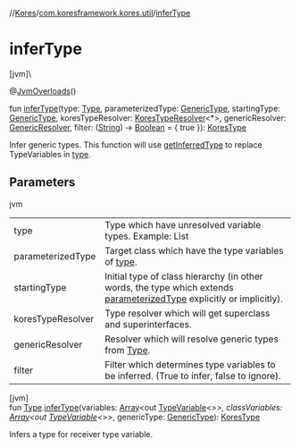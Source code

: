 //[Kores](../../index.md)/[com.koresframework.kores.util](index.md)/[inferType](infer-type.md)

# inferType

[jvm]\

@[JvmOverloads](https://kotlinlang.org/api/latest/jvm/stdlib/kotlin.jvm/-jvm-overloads/index.html)()

fun [inferType](infer-type.md)(type: [Type](https://docs.oracle.com/javase/8/docs/api/java/lang/reflect/Type.html), parameterizedType: [GenericType](../com.koresframework.kores.type/-generic-type/index.md), startingType: [GenericType](../com.koresframework.kores.type/-generic-type/index.md), koresTypeResolver: [KoresTypeResolver](../com.koresframework.kores.type/-kores-type-resolver/index.md)<*>, genericResolver: [GenericResolver](-generic-resolver/index.md), filter: ([String](https://kotlinlang.org/api/latest/jvm/stdlib/kotlin/-string/index.html)) -> [Boolean](https://kotlinlang.org/api/latest/jvm/stdlib/kotlin/-boolean/index.html) = { true }): [KoresType](../com.koresframework.kores.type/-kores-type/index.md)

Infer generic types. This function will use [getInferredType](get-inferred-type.md) to replace TypeVariables in [type](infer-type.md).

## Parameters

jvm

| | |
|---|---|
| type | Type which have unresolved variable types. Example: List<T> |
| parameterizedType | Target class which have the type variables of [type](infer-type.md). |
| startingType | Initial type of class hierarchy (in other words, the type which extends [parameterizedType](infer-type.md) explicitly or implicitly). |
| koresTypeResolver | Type resolver which will get superclass and superinterfaces. |
| genericResolver | Resolver which will resolve generic types from [Type](https://docs.oracle.com/javase/8/docs/api/java/lang/reflect/Type.html). |
| filter | Filter which determines type variables to be inferred. (True to infer, false to ignore). |

[jvm]\
fun [Type](https://docs.oracle.com/javase/8/docs/api/java/lang/reflect/Type.html).[inferType](infer-type.md)(variables: [Array](https://kotlinlang.org/api/latest/jvm/stdlib/kotlin/-array/index.html)<out [TypeVariable](https://docs.oracle.com/javase/8/docs/api/java/lang/reflect/TypeVariable.html)<*>>, classVariables: [Array](https://kotlinlang.org/api/latest/jvm/stdlib/kotlin/-array/index.html)<out [TypeVariable](https://docs.oracle.com/javase/8/docs/api/java/lang/reflect/TypeVariable.html)<*>>, genericType: [GenericType](../com.koresframework.kores.type/-generic-type/index.md)): [KoresType](../com.koresframework.kores.type/-kores-type/index.md)

Infers a type for receiver type variable.
